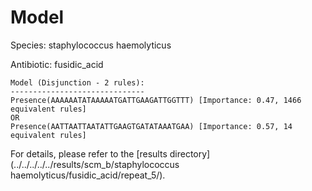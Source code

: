 
# Model

Species: staphylococcus haemolyticus

Antibiotic: fusidic_acid

```
Model (Disjunction - 2 rules):
------------------------------
Presence(AAAAAATATAAAAATGATTGAAGATTGGTTT) [Importance: 0.47, 1466 equivalent rules]
OR
Presence(AATTAATTAATATTGAAGTGATATAAATGAA) [Importance: 0.57, 14 equivalent rules]

```

For details, please refer to the [results directory](../../../../../results/scm_b/staphylococcus haemolyticus/fusidic_acid/repeat_5/).

